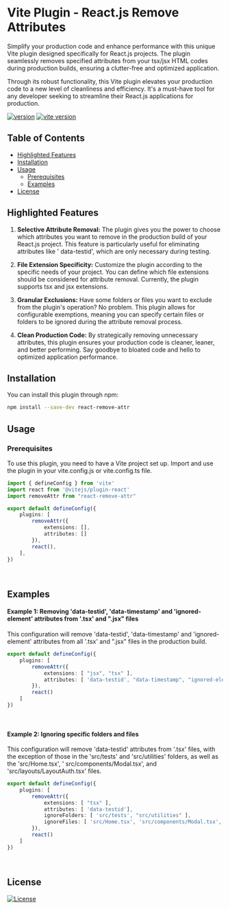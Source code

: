 # Vite Plugin - React.js Remove Attributes

Simplify your production code and enhance performance with this unique Vite plugin designed specifically for React.js
projects. The plugin seamlessly removes specified attributes from your tsx/jsx HTML codes during production builds,
ensuring a clutter-free and optimized application.

Through its robust functionality, this Vite plugin elevates your production code to a new level of cleanliness and
efficiency. It's a must-have tool for any developer seeking to streamline their React.js applications for production.


<p align="center">

[![version](https://img.shields.io/npm/v/remove-attr.svg)](https://www.npmjs.com/package/react-remove-attr)
[![vite version](https://img.shields.io/badge/vite-4.3.2-brightgreen.svg)](https://www.npmjs.com/package/vite)

</p>

## Table of Contents

- [Highlighted Features](#highlighted-features)
- [Installation](#installation)
- [Usage](#usage)
    - [Prerequisites](#prerequisites)
    - [Examples](#examples)
- [License](#license)

## Highlighted Features

1. **Selective Attribute Removal:** The plugin gives you the power to choose which attributes you want to remove in the
   production build of your React.js project. This feature is particularly useful for eliminating attributes like '
   data-testid', which are only necessary during testing.

2. **File Extension Specificity:** Customize the plugin according to the specific needs of your project. You can define
   which file extensions should be considered for attribute removal. Currently, the plugin supports tsx and jsx
   extensions.

3. **Granular Exclusions:** Have some folders or files you want to exclude from the plugin's operation? No problem. This
   plugin allows for configurable exemptions, meaning you can specify certain files or folders to be ignored during the
   attribute removal process.

4. **Clean Production Code:** By strategically removing unnecessary attributes, this plugin ensures your production code
   is cleaner, leaner, and better performing. Say goodbye to bloated code and hello to optimized application
   performance.

## Installation

You can install this plugin through npm:

```sh
npm install --save-dev react-remove-attr
```

## Usage

### Prerequisites

To use this plugin, you need to have a Vite project set up. Import and use the plugin in your vite.config.js or
vite.config.ts file.

```typescript
import { defineConfig } from 'vite'
import react from '@vitejs/plugin-react'
import removeAttr from "react-remove-attr"

export default defineConfig({
    plugins: [
        removeAttr({
            extensions: [],
            attributes: []
        }),
        react(),
    ],
})
```

<br /> 

## Examples

#### Example 1: Removing 'data-testid', 'data-timestamp' and 'ignored-element' attributes from '.tsx' and ".jsx" files

This configuration will remove 'data-testid', 'data-timestamp' and 'ignored-element' attributes from all '.tsx' and ".jsx"
files in the production build.

```typescript
export default defineConfig({
    plugins: [
        removeAttr({
            extensions: [ "jsx", "tsx" ],
            attributes: [ 'data-testid', "data-timestamp", "ignored-element" ]
        }),
        react()
    ]
})
```

<br /> 

#### Example 2: Ignoring specific folders and files

This configuration will remove 'data-testid' attributes from '.tsx' files, with the
exception of those in the 'src/tests' and 'src/utilities' folders, as well as the 'src/Home.tsx', '
src/components/Modal.tsx', and 'src/layouts/LayoutAuth.tsx' files.

```typescript
export default defineConfig({
    plugins: [
        removeAttr({
            extensions: [ "tsx" ],
            attributes: [ 'data-testid'],
            ignoreFolders: [ 'src/tests', "src/utilities" ],
            ignoreFiles: [ 'src/Home.tsx', 'src/components/Modal.tsx', "src/layouts/LayoutAuth.tsx" ]
        }),
        react()
    ]
})
```

<br /> 

## License

[![License](https://img.shields.io/badge/LICENSE-GPL--3.0-orange)](https://github.com/mustafadalga/react-remove-attr/blob/main/LICENSE)


